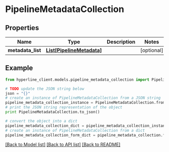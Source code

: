 # PipelineMetadataCollection


## Properties
Name | Type | Description | Notes
------------ | ------------- | ------------- | -------------
**metadata_list** | [**List[PipelineMetadata]**](PipelineMetadata.md) |  | [optional] 

## Example

```python
from hyperline_client.models.pipeline_metadata_collection import PipelineMetadataCollection

# TODO update the JSON string below
json = "{}"
# create an instance of PipelineMetadataCollection from a JSON string
pipeline_metadata_collection_instance = PipelineMetadataCollection.from_json(json)
# print the JSON string representation of the object
print PipelineMetadataCollection.to_json()

# convert the object into a dict
pipeline_metadata_collection_dict = pipeline_metadata_collection_instance.to_dict()
# create an instance of PipelineMetadataCollection from a dict
pipeline_metadata_collection_form_dict = pipeline_metadata_collection.from_dict(pipeline_metadata_collection_dict)
```
[[Back to Model list]](../README.md#documentation-for-models) [[Back to API list]](../README.md#documentation-for-api-endpoints) [[Back to README]](../README.md)


